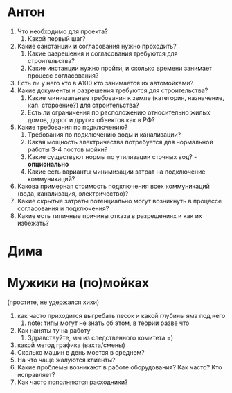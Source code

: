 # Антон
1. Что необходимо для проекта?
	1. Какой первый шаг?
2. Какие санстанции и согласования нужно проходить?
	1. Какие разрешения и согласования требуются для строительства?
	2. Какие инстанции нужно пройти, и сколько времени занимает процесс согласования?
3. Есть ли у него кто в А100 кто занимается их автомойками?
4. Какие документы и разрешения требуются для строительства? 
	1. Какие минимальные требования к земле (категория, назначение, кап. стороение?) для строительства?
	2. Есть ли ограничения по расположению относительно жилых домов, дорог и других объектов как в РФ?
5. Какие требования по подключению?
	1. Требования по подключению воды и канализации?
	2. Какая мощность электричества потребуется для нормальной работы 3-4 постов мойки?
	3. Какие существуют нормы по утилизации сточных вод? - **опционально**
	4. Какие есть варианты минимизации затрат на подключение коммуникаций?
6.  Какова примерная стоимость подключения всех коммуникаций (вода, канализация, электричество)?
7. Какие скрытые затраты потенциально могут возникнуть в процессе согласования и подключения?
8. Какие есть типичные причины отказа в разрешениях и как их избежать?
# Дима
# Мужики на (по)мойках 
(простите, не удержался хихи)
1. как часто приходится выгребать песок и какой глубины яма под него
	1. note: типы могут не знать об этом, в теории разве что
2. Как наняты ту на работу
	1. Здравствуйте, мы из следственного комитета =)
3. какой метод графика (вахта/смены)
4. Сколько машин в день моется в среднем?
5. На что чаще жалуются клиенты?
6. Какие проблемы возникают в работе оборудования? Как часто? Кто исправляет?
7. Как часто пополняются расходники?